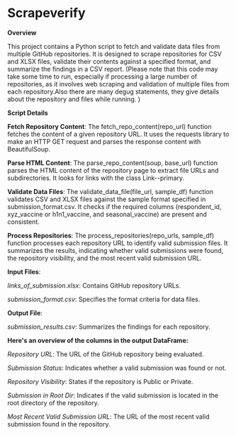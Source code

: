 # Scrapeverify
**Overview**

This project contains a Python script to fetch and validate data files from multiple GitHub repositories. It is designed to scrape repositories for CSV and XLSX files, validate their contents against a specified format, and summarize the findings in a CSV report.
(Please note that this code may take some time to run, especially if processing a large number of repositories, as it involves web scraping and validation of multiple files from each repository.Also there are many degug statements, they give details about the repository and files while running. )


**Script Details**

**Fetch Repository Content**:
The fetch_repo_content(repo_url) function fetches the content of a given repository URL. It uses the requests library to make an HTTP GET request and parses the response content with BeautifulSoup.


**Parse HTML Content**:
The parse_repo_content(soup, base_url) function parses the HTML content of the repository page to extract file URLs and subdirectories. It looks for links with the class Link--primary.


**Validate Data Files**:
The validate_data_file(file_url, sample_df) function validates CSV and XLSX files against the sample format specified in submission_format.csv. It checks if the required columns (respondent_id, xyz_vaccine or h1n1_vaccine, and seasonal_vaccine) are present and consistent.


**Process Repositories**:
The process_repositories(repo_urls, sample_df) function processes each repository URL to identify valid submission files. It summarizes the results, indicating whether valid submissions were found, the repository visibility, and the most recent valid submission URL.


**Input Files**: 

_links_of_submission.xlsx_: Contains GitHub repository URLs.

_submission_format.csv_: Specifies the format criteria for data files.


**Output File**: 

_submission_results.csv_: Summarizes the findings for each repository.


**Here's an overview of the columns in the output DataFrame:**

_Repository URL_: The URL of the GitHub repository being evaluated.

_Submission Status_: Indicates whether a valid submission was found or not.

_Repository Visibility_: States if the repository is Public or Private.

_Submission in Root Dir_: Indicates if the valid submission is located in the root directory of the repository.

_Most Recent Valid Submission URL_: The URL of the most recent valid submission found in the repository.


